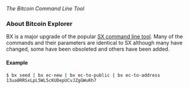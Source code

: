 *The Bitcoin Command Line Tool*

### About Bitcoin Explorer

BX is a major upgrade of the popular [SX command line tool](https://sx.dyne.org/index.html). Many of the commands and their parameters are identical to SX although many have changed, some have been obsoleted and others have been added.

#### Example
```sh
$ bx seed | bx ec-new | bx ec-to-public | bx ec-to-address
13ua8RRSxLpL5WL5cKUDepUCvJZgGWuKh7
```